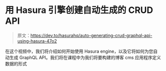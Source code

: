 # 用 Hasura 引擎创建自动生成的 CRUD API

> 原文：<https://dev.to/hasurahq/auto-generating-crud-graphql-api-using-hasura-47o2>

在这个视频中，我们将介绍如何开始使用 Hasura engine，以及它将如何为您自动生成 GraphQL API。我们将在课程中为我们将要构建的博客 cms 应用程序定义数据的形式
